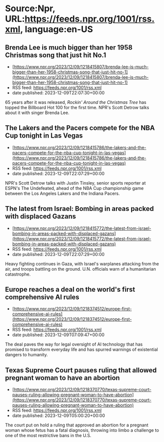 # Source:Npr, URL:https://feeds.npr.org/1001/rss.xml, language:en-US

## Brenda Lee is much bigger than her 1958 Christmas song that just hit No.1
 - [https://www.npr.org/2023/12/09/1218415807/brenda-lee-is-much-bigger-than-her-1958-christmas-song-that-just-hit-no-1](https://www.npr.org/2023/12/09/1218415807/brenda-lee-is-much-bigger-than-her-1958-christmas-song-that-just-hit-no-1)
 - RSS feed: https://feeds.npr.org/1001/rss.xml
 - date published: 2023-12-09T22:07:30+00:00

65 years after it was released, <em>Rockin' Around the Christmas Tree</em> has topped the Billboard Hot 100 for the first time. NPR's Scott Detrow talks about it with singer Brenda Lee.

## The Lakers and the Pacers compete for the NBA Cup tonight in Las Vegas
 - [https://www.npr.org/2023/12/09/1218415786/the-lakers-and-the-pacers-compete-for-the-nba-cup-tonight-in-las-vegas](https://www.npr.org/2023/12/09/1218415786/the-lakers-and-the-pacers-compete-for-the-nba-cup-tonight-in-las-vegas)
 - RSS feed: https://feeds.npr.org/1001/rss.xml
 - date published: 2023-12-09T22:07:29+00:00

NPR's Scott Detrow talks with Justin Tinsley, senior sports reporter at ESPN's The Undefeated, ahead of the NBA Cup championship game between the Los Angeles Lakers and the Indiana Pacers.

## The latest from Israel: Bombing in areas packed with displaced Gazans
 - [https://www.npr.org/2023/12/09/1218415772/the-latest-from-israel-bombing-in-areas-packed-with-displaced-gazans](https://www.npr.org/2023/12/09/1218415772/the-latest-from-israel-bombing-in-areas-packed-with-displaced-gazans)
 - RSS feed: https://feeds.npr.org/1001/rss.xml
 - date published: 2023-12-09T22:07:29+00:00

Heavy fighting continues in Gaza, with Israel's warplanes attacking from the air, and troops battling on the ground. U.N. officials warn of a humanitarian catastrophe.

## Europe reaches a deal on the world's first comprehensive AI rules
 - [https://www.npr.org/2023/12/09/1218374512/europe-first-comprehensive-ai-rules](https://www.npr.org/2023/12/09/1218374512/europe-first-comprehensive-ai-rules)
 - RSS feed: https://feeds.npr.org/1001/rss.xml
 - date published: 2023-12-09T07:09:47+00:00

The deal paves the way for legal oversight of AI technology that has promised to transform everyday life and has spurred warnings of existential dangers to humanity.

## Texas Supreme Court pauses ruling that allowed pregnant woman to have an abortion
 - [https://www.npr.org/2023/12/09/1218370770/texas-supreme-court-pauses-ruling-allowing-pregnant-woman-to-have-abortion](https://www.npr.org/2023/12/09/1218370770/texas-supreme-court-pauses-ruling-allowing-pregnant-woman-to-have-abortion)
 - RSS feed: https://feeds.npr.org/1001/rss.xml
 - date published: 2023-12-09T05:00:20+00:00

The court put on hold a ruling that approved an abortion for a pregnant woman whose fetus has a fatal diagnosis, throwing into limbo a challenge to one of the most restrictive bans in the U.S.

